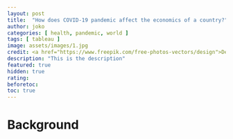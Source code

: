 ```yaml
---
layout: post
title:  "How does COVID-19 pandemic affect the economics of a country?"
author: joko
categories: [ health, pandemic, world ]
tags: [ tableau ]
image: assets/images/1.jpg
credit: <a href="https://www.freepik.com/free-photos-vectors/design">Design vector created by freepik - www.freepik.com</a>
description: "This is the description"
featured: true
hidden: true
rating:
beforetoc: 
toc: true 
---
```


# Background
